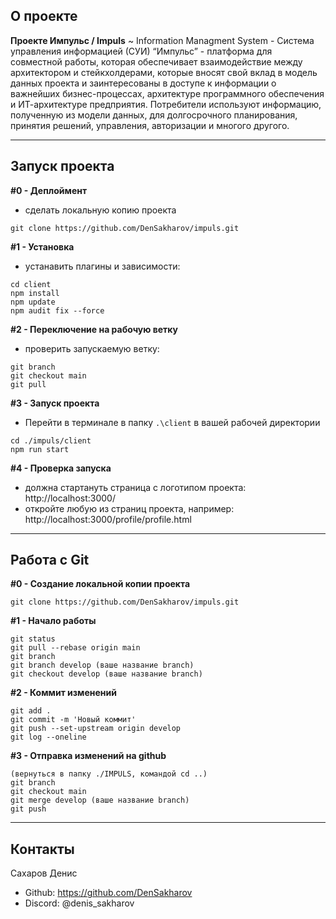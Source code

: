 ## О проекте
**Проекте Импульс / Impuls** ~ Information Managment System -
Система управления информацией (СУИ) “Импульс” - платформа для совместной работы, которая обеспечивает взаимодействие между архитектором и стейкхолдерами, которые вносят свой вклад в модель данных проекта и заинтересованы в доступе к информации о важнейших бизнес-процессах, архитектуре программного обеспечения и ИТ-архитектуре предприятия. Потребители используют информацию, полученную из модели данных, для долгосрочного планирования, принятия решений, управления, авторизации и многого другого.

-----------------------------------------

## Запуск проекта

**#0 - Деплоймент** 
- сделать локальную копию проекта
``` 
git clone https://github.com/DenSakharov/impuls.git
```

**#1 - Установка** 
- устанавить плагины и зависимости:
```
cd client
npm install
npm update
npm audit fix --force
```

**#2 - Переключение на рабочую ветку** 
- проверить запускаемую ветку:
```
git branch
git checkout main
git pull
```

**#3 - Запуск проекта** 
- Перейти в терминале в папку ``.\client`` в вашей рабочей директории
```
cd ./impuls/client  
npm run start
```

**#4 - Проверка запуска** 
- должна стартануть страница с логотипом проекта: 
http://localhost:3000/
- откройте любую из страниц проекта, например:
http://localhost:3000/profile/profile.html 

--------------------------

## Работа с Git

**#0 - Создание локальной копии проекта**
``` 
git clone https://github.com/DenSakharov/impuls.git
```

**#1 - Начало работы**
```
git status
git pull --rebase origin main
git branch
git branch develop (ваше название branch)
git checkout develop (ваше название branch)
```
**#2 - Коммит изменений**
```
git add .
git commit -m 'Новый коммит'
git push --set-upstream origin develop
git log --oneline
```
**#3 - Отправка изменений на github**
```
(вернуться в папку ./IMPULS, командой cd ..)
git branch
git checkout main
git merge develop (ваше название branch)
git push
```

-----------------------------------------

## Контакты

Сахаров Денис
- Github: https://github.com/DenSakharov
- Discord: @denis_sakharov
